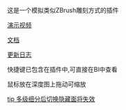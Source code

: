 这是一个模拟类似ZBrush雕刻方式的插件<br>

[演示视频](https://www.bilibili.com/video/BV1zY4y1D732/)

[文档](https://gitee.com/AIGODLIKE/Bbrush/wikis/Bbrush)

[更新日志](https://gitee.com/AIGODLIKE/Bbrush/wikis/%E6%9B%B4%E6%96%B0%E6%97%A5%E5%BF%97)

快捷键已包含在插件中,可直接在Bl中查看

鼠标放在深度图上拖动可缩放

[tip 多级细分后切换隐藏面将失效](https://projects.blender.org/blender/blender/issues/95419)
